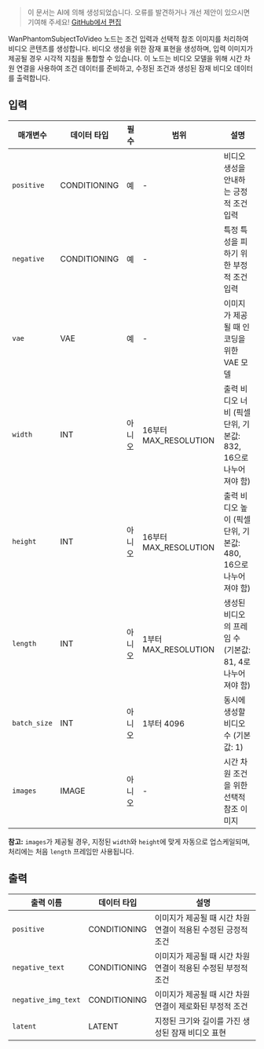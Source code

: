 > 이 문서는 AI에 의해 생성되었습니다. 오류를 발견하거나 개선 제안이 있으시면 기여해 주세요! [GitHub에서 편집](https://github.com/Comfy-Org/embedded-docs/blob/main/comfyui_embedded_docs/docs/WanPhantomSubjectToVideo/ko.md)

WanPhantomSubjectToVideo 노드는 조건 입력과 선택적 참조 이미지를 처리하여 비디오 콘텐츠를 생성합니다. 비디오 생성을 위한 잠재 표현을 생성하며, 입력 이미지가 제공될 경우 시각적 지침을 통합할 수 있습니다. 이 노드는 비디오 모델을 위해 시간 차원 연결을 사용하여 조건 데이터를 준비하고, 수정된 조건과 생성된 잠재 비디오 데이터를 출력합니다.

## 입력

| 매개변수 | 데이터 타입 | 필수 | 범위 | 설명 |
|-----------|-----------|----------|-------|-------------|
| `positive` | CONDITIONING | 예 | - | 비디오 생성을 안내하는 긍정적 조건 입력 |
| `negative` | CONDITIONING | 예 | - | 특정 특성을 피하기 위한 부정적 조건 입력 |
| `vae` | VAE | 예 | - | 이미지가 제공될 때 인코딩을 위한 VAE 모델 |
| `width` | INT | 아니오 | 16부터 MAX_RESOLUTION | 출력 비디오 너비 (픽셀 단위, 기본값: 832, 16으로 나누어져야 함) |
| `height` | INT | 아니오 | 16부터 MAX_RESOLUTION | 출력 비디오 높이 (픽셀 단위, 기본값: 480, 16으로 나누어져야 함) |
| `length` | INT | 아니오 | 1부터 MAX_RESOLUTION | 생성된 비디오의 프레임 수 (기본값: 81, 4로 나누어져야 함) |
| `batch_size` | INT | 아니오 | 1부터 4096 | 동시에 생성할 비디오 수 (기본값: 1) |
| `images` | IMAGE | 아니오 | - | 시간 차원 조건을 위한 선택적 참조 이미지 |

**참고:** `images`가 제공될 경우, 지정된 `width`와 `height`에 맞게 자동으로 업스케일되며, 처리에는 처음 `length` 프레임만 사용됩니다.

## 출력

| 출력 이름 | 데이터 타입 | 설명 |
|-------------|-----------|-------------|
| `positive` | CONDITIONING | 이미지가 제공될 때 시간 차원 연결이 적용된 수정된 긍정적 조건 |
| `negative_text` | CONDITIONING | 이미지가 제공될 때 시간 차원 연결이 적용된 수정된 부정적 조건 |
| `negative_img_text` | CONDITIONING | 이미지가 제공될 때 시간 차원 연결이 제로화된 부정적 조건 |
| `latent` | LATENT | 지정된 크기와 길이를 가진 생성된 잠재 비디오 표현 |
